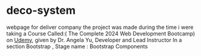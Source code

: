 # deco-system
webpage for deliver company
the project was made during the time i were taking a Course Called:( The Complete 2024 Web Development Bootcamp) on [Udemy](https://www.udemy.com/), given by Dr. Angela Yu, Developer and Lead Instructor
In a section Bootstrap , Stage name : Bootstrap Components
